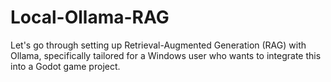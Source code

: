 # Local-Ollama-RAG
 Let's go through setting up Retrieval-Augmented Generation (RAG) with Ollama, specifically tailored for a Windows user who wants to integrate this into a Godot game project.
